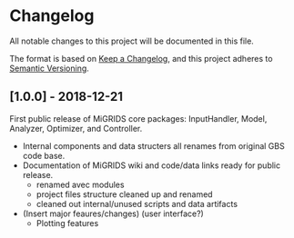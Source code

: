 # Changelog
All notable changes to this project will be documented in this file.

The format is based on [Keep a Changelog](https://keepachangelog.com/en/1.0.0/),
and this project adheres to [Semantic Versioning](https://semver.org/spec/v2.0.0.html).

## [1.0.0] - 2018-12-21

First public release of MiGRIDS core packages: InputHandler, Model, Analyzer,
Optimizer, and Controller.

- Internal components and data structers all renames from original GBS code
  base.
- Documentation of MiGRIDS wiki and code/data links ready for public release.
  - renamed avec modules
  - project files structure cleaned up and renamed
  - cleaned out internal/unused scripts and data artifacts
- (Insert major feaures/changes) (user interface?)
  - Plotting features

